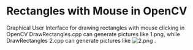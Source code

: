 # Rectangles with Mouse in OpenCV
Graphical User Interface for drawing rectangles with mouse clicking in OpenCV
DrawRectangles.cpp can generate pictures like 1.png, while DrawRectangles 2.cpp can generate pictures like ![2.png](Rectangles-with-Mouse-in-OpenCV/2.png) .

